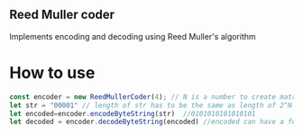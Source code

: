 ## Reed Muller coder
Implements encoding and decoding using Reed Muller's algorithm

# How to use
```javascript
const encoder = new ReedMullerCoder(4); // N is a number to create matrix of length of 2^N
let str = "00001" // length of str has to be the same as length of 2^N in base 2
let encoded=encoder.encodeByteString(str)  //0101010101010101
let decoded = encoder.decodeByteString(encoded) //encoded can have a few mistakes, which will be corrected 
```

